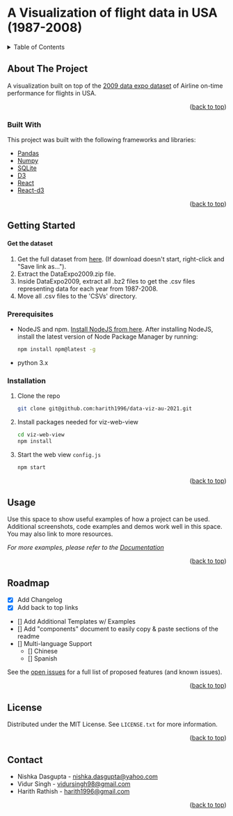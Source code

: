 # A Visualization of flight data in USA (1987-2008)
<!-- TABLE OF CONTENTS -->
<details>
  <summary>Table of Contents</summary>
  <ol>
    <li>
      <a href="#about-the-project">About The Project</a>
      <ul>
        <li><a href="#built-with">Built With</a></li>
      </ul>
    </li>
    <li>
      <a href="#getting-started">Getting Started</a>
      <ul>
        <li><a href="#prerequisites">Prerequisites</a></li>
        <li><a href="#installation">Installation</a></li>
      </ul>
    </li>
    <li><a href="#usage">Usage</a></li>
    <li><a href="#roadmap">Roadmap</a></li>
    <li><a href="#contributing">Contributing</a></li>
    <li><a href="#license">License</a></li>
    <li><a href="#contact">Contact</a></li>
    <li><a href="#acknowledgments">Acknowledgments</a></li>
  </ol>
</details>



<!-- ABOUT THE PROJECT -->
## About The Project

A visualization built on top of the [2009 data expo dataset](https://community.amstat.org/jointscsg-section/dataexpo/dataexpo2009) of Airline on-time performance for flights in USA.

<p align="right">(<a href="#top">back to top</a>)</p>



### Built With

This project was built with the following frameworks and libraries:

* [Pandas](https://pandas.pydata.org/)
* [Numpy](https://numpy.org/)
* [SQLite](https://www.sqlite.org/index.html)
* [D3](https://d3js.org/)
* [React](https://reactjs.org/)
* [React-d3](https://react-d3-library.github.io/)

<p align="right">(<a href="#top">back to top</a>)</p>



<!-- GETTING STARTED -->
## Getting Started
#### Get the dataset

1. Get the full dataset from [here](http://ww2.amstat.org/sections/graphics/datasets/DataExpo2009.zip). (If download doesn't start, right-click and "Save link as...").
2. Extract the DataExpo2009.zip file. 
3. Inside DataExpo2009, extract all .bz2 files to get the .csv files representing data for each year from 1987-2008.
4. Move all .csv files to the 'CSVs' directory.

### Prerequisites

* NodeJS and npm. [Install NodeJS from here](https://nodejs.org/en/download/). After installing NodeJS, install the latest version of Node Package Manager by running: 
  ```sh
  npm install npm@latest -g
  ```
* python 3.x

### Installation

1. Clone the repo
   ```sh
   git clone git@github.com:harith1996/data-viz-au-2021.git
   ```
2. Install packages needed for viz-web-view
   ```sh
   cd viz-web-view
   npm install
   ```
4. Start the web view `config.js`
   ```js
   npm start
   ```

<p align="right">(<a href="#top">back to top</a>)</p>



<!-- USAGE EXAMPLES -->
## Usage

Use this space to show useful examples of how a project can be used. Additional screenshots, code examples and demos work well in this space. You may also link to more resources.

_For more examples, please refer to the [Documentation](https://example.com)_

<p align="right">(<a href="#top">back to top</a>)</p>



<!-- ROADMAP -->
## Roadmap

- [x] Add Changelog
- [x] Add back to top links
- [] Add Additional Templates w/ Examples
- [] Add "components" document to easily copy & paste sections of the readme
- [] Multi-language Support
    - [] Chinese
    - [] Spanish

See the [open issues](https://github.com/othneildrew/Best-README-Template/issues) for a full list of proposed features (and known issues).

<p align="right">(<a href="#top">back to top</a>)</p>


<!-- LICENSE -->
## License

Distributed under the MIT License. See `LICENSE.txt` for more information.

<p align="right">(<a href="#top">back to top</a>)</p>



<!-- CONTACT -->
## Contact

* Nishka Dasgupta - nishka.dasgupta@yahoo.com
* Vidur Singh - vidursingh98@gmail.com
* Harith Rathish - harith1996@gmail.com

<p align="right">(<a href="#top">back to top</a>)</p>

